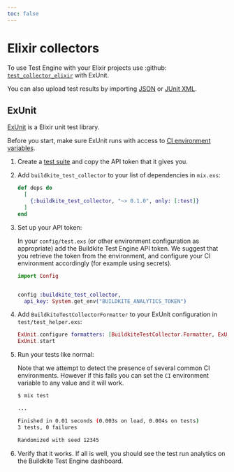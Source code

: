 ```yaml
---
toc: false
---
```


# Elixir collectors

To use Test Engine with your Elixir projects use :github: [`test_collector_elixir`](https://github.com/buildkite/test_collector_elixir) with ExUnit.

You can also upload test results by importing [JSON](/docs/test-engine/importing-json) or [JUnit XML](/docs/test-engine/importing-junit-xml).

## ExUnit

[ExUnit](https://hexdocs.pm/ex_unit/) is a Elixir unit test library.

Before you start, make sure ExUnit runs with access to [CI environment variables](/docs/test-engine/ci-environments).

1. Create a [test suite](/docs/test-engine/test-suites) and copy the API token that it gives you.

1. Add `buildkite_test_collector` to your list of dependencies in `mix.exs`:

    ```elixir
    def deps do
      [
        {:buildkite_test_collector, "~> 0.1.0", only: [:test]}
      ]
    end
    ```

1. Set up your API token:

    In your `config/test.exs` (or other environment configuration as appropriate) add the Buildkite Test Engine API token. We suggest that you retrieve the token from the environment, and configure your CI environment accordingly (for example using secrets).

    ```elixir
    import Config


    config :buildkite_test_collector,
      api_key: System.get_env("BUILDKITE_ANALYTICS_TOKEN")
    ```

1. Add `BuildkiteTestCollectorFormatter` to your ExUnit configuration in `test/test_helper.exs`:

    ```elixir
    ExUnit.configure formatters: [BuildkiteTestCollector.Formatter, ExUnit.CLIFormatter]
    ExUnit.start
    ```

1. Run your tests like normal:

    Note that we attempt to detect the presence of several common CI environments. However if this fails you can set the `CI` environment variable to any value and it will work.

    ```sh
    $ mix test

    ...

    Finished in 0.01 seconds (0.003s on load, 0.004s on tests)
    3 tests, 0 failures

    Randomized with seed 12345
    ```

1. Verify that it works. If all is well, you should see the test run analytics on the Buildkite Test Engine dashboard.
